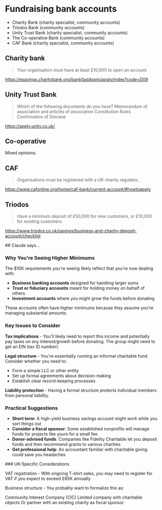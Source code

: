 # Fundraising bank accounts

- Charity Bank (charity specialist, community accounts)
- Triodos Bank (community accounts)
- Unity Trust Bank (charity specialist, community accounts)
- The Co-operative Bank (community accounts)
- CAF Bank (charity specialist, community accounts)

## Charity bank

> Your organisation must have at least £10,000 to open an account

https://esavings.charitybank.org/bankfastApply/apply/index?code=D09

## Unity Trust Bank

> Which of the following documents do you have?
>    Memorandum of association and articles of association
>    Constitution
>    Rules
>    Confirmation of Diocese

https://apply.unity.co.uk/

## Co-operative

Mixed opinions.

## CAF

> Organisations must be registered with a UK charity regulator,

https://www.cafonline.org/home/caf-bank/current-account/#howtoapply

## Triodos

> Have a minimum deposit of £50,000 for new customers, or £10,000 for existing customers.

https://www.triodos.co.uk/savings/business-and-charity-deposit-account/checklist

## Claude says...

### Why You're Seeing Higher Minimums

The $10K requirements you're seeing likely reflect that you're now dealing with:

- **Business banking accounts** designed for handling larger sums
- **Trust or fiduciary accounts** meant for holding money on behalf of others
- **Investment accounts** where you might grow the funds before donating

These accounts often have higher minimums because they assume you're managing substantial amounts.

### Key Issues to Consider

**Tax implications** - You'll likely need to report this income and potentially pay taxes on any interest/growth before donating. The group might need to get an EIN (tax ID number).

**Legal structure** - You're essentially running an informal charitable fund. Consider whether you need to:

- Form a simple LLC or other entity
- Set up formal agreements about decision-making
- Establish clear record-keeping processes

**Liability protection** - Having a formal structure protects individual members from personal liability.

### Practical Suggestions

- **Short term**: A high-yield business savings account might work while you sort things out
- **Consider a fiscal sponsor**: Some established nonprofits will manage funds for projects like yours for a small fee
- **Donor-advised funds**: Companies like Fidelity Charitable let you deposit funds and then recommend grants to various charities
- **Get professional help**: An accountant familiar with charitable giving could save you headaches

### UK-Specific Considerations

VAT registration - With ongoing T-shirt sales, you may need to register for VAT if you expect to exceed £85K annually

Business structure - You probably want to formalize this as:

Community Interest Company (CIC)
Limited company with charitable objects
Or partner with an existing charity as fiscal sponsor
